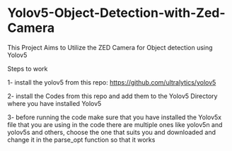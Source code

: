 # Yolov5-Object-Detection-with-Zed-Camera
This Project Aims to Utilize the ZED Camera for Object detection using Yolov5

Steps to work

1- install the yolov5 from this repo: https://github.com/ultralytics/yolov5

2- install the Codes from this repo and add them to the Yolov5 Directory where you have installed Yolov5

3- before running the code make sure that you have installed the Yolov5x file that you are using in the code
there are multiple ones like yolov5n and yolov5s and others, choose the one that suits you and downloaded and change it in the parse_opt function so that it works

